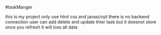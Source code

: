 #taskManger 

this is my project only use html css and javascirpt there is no backend connection
user can add delete and update thier task but it doesnot store once you refresh it will loss all data
